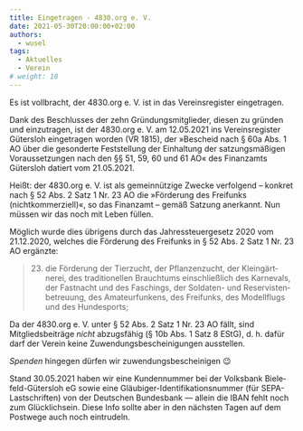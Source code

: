 ```yaml
---
title: Eingetragen - 4830.org e. V.
date: 2021-05-30T20:00:00+02:00
authors:
  - wusel
tags:
  - Aktuelles
  - Verein
# weight: 10
---
```


Es ist vollbracht, der 4830.org e. V. ist in das Vereinsregister eingetragen.

Dank des Beschlusses der zehn Gründungsmitglieder, diesen zu gründen und ein­zu­tra­gen, ist der 4830.org e. V. am 12.05.2021 ins Vereins­register Gütersloh eingetragen worden (VR 1815), der »Bescheid nach § 60a Abs. 1 AO über die gesonderte Feststellung der Einhaltung der satzungsmäßigen Voraussetzungen nach den §§ 51, 59, 60 und 61 AO« des Finanzamts Gütersloh datiert vom 21.05.2021.

Heißt: der 4830.org e. V. ist als gemeinnützige Zwecke verfolgend – konkret nach § 52 Abs. 2 Satz 1 Nr. 23 AO die »Förderung des Freifunks (nichtkommerziell)«, so das Finanzamt – gemäß Satzung anerkannt. Nun müssen wir das noch mit Leben füllen.

Möglich wurde dies übrigens durch das Jahressteuergesetz 2020 vom 21.12.2020, welches die Förderung des Freifunks in § 52 Abs. 2 Satz 1 Nr. 23 AO ergänzte:

> 23. die Förderung der Tier­zucht, der Pflanzen­zucht, der Klein­gärt­nerei, des tra­di­tionel­len Brauch­tums ein­schließ­lich des Kar­ne­vals, der Fast­nacht und des Fa­schings, der Sol­daten- und Re­ser­vis­ten­be­treu­ung, des Amateur­funk­ens, des Frei­funks, des Modell­flugs und des Hundes­ports;

Da der 4830.org e. V. unter § 52 Abs. 2 Satz 1 Nr. 23 AO fällt, sind Mitgliedsbeiträge *nicht* abzugsfähig (§ 10b Abs. 1 Satz 8 EStG), d. h. dafür darf der Verein keine Zu­wen­dungs­be­scheinigungen aus­stellen.

*Spenden* hingegen dürfen wir zuwendungsbescheinigen 😉

Stand 30.05.2021 haben wir eine Kundennummer bei der Volksbank Bie­le­feld-Güters­loh eG sowie eine Gläubiger-Identifikationsnummer (für SEPA-Lastschriften) von der Deutschen Bundesbank — allein die IBAN fehlt noch zum Glücklichsein. Diese Info sollte aber in den nächsten Tagen auf dem Postwege auch noch eintrudeln.